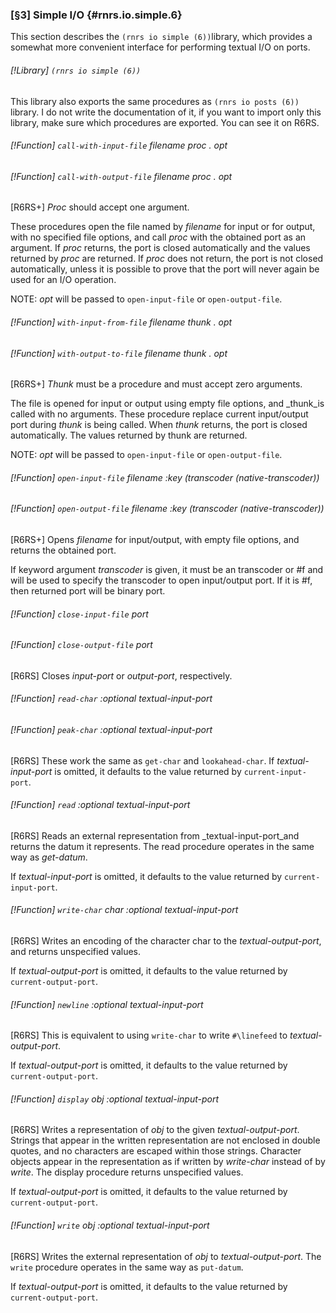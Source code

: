 ### [§3] Simple I/O {#rnrs.io.simple.6}

This section describes the `(rnrs io simple (6))`library, which provides
a somewhat more convenient interface for performing textual I/O on ports.

###### [!Library] `(rnrs io simple (6))` 

This library also exports the same procedures as
`(rnrs io posts (6))` library. I do not write the documentation of it, if
you want to import only this library, make sure which procedures are exported.
You can see it on R6RS.


###### [!Function] `call-with-input-file`  _filename_ _proc_ _._ _opt_
###### [!Function] `call-with-output-file`  _filename_ _proc_ _._ _opt_

[R6RS+] _Proc_ should accept one argument.

These procedures open the file named by _filename_ for input or for output, 
with no specified file options, and call _proc_ with the obtained port as
an argument. If _proc_ returns, the port is closed automatically and the
values returned by _proc_ are returned. If _proc_ does not return, the
port is not closed automatically, unless it is possible to prove that the port
will never again be used for an I/O operation.

NOTE: _opt_ will be passed to `open-input-file` or
`open-output-file`.


###### [!Function] `with-input-from-file`  _filename_ _thunk_ _._ _opt_
###### [!Function] `with-output-to-file`  _filename_ _thunk_ _._ _opt_

[R6RS+] _Thunk_ must be a procedure and must accept zero arguments.

The file is opened for input or output using empty file options, and _thunk_is called with no arguments. These procedure replace current input/output port
during _thunk_ is being called. When _thunk_ returns, the port is closed
automatically. The values returned by thunk are returned.

NOTE: _opt_ will be passed to `open-input-file` or
`open-output-file`.


###### [!Function] `open-input-file`  _filename_ _:key_ _(transcoder_ _(native-transcoder))_
###### [!Function] `open-output-file`  _filename_ _:key_ _(transcoder_ _(native-transcoder))_

[R6RS+] Opens _filename_ for input/output, with empty file options,
and returns the obtained port.

If keyword argument _transcoder_ is given, it must be an transcoder or
#f and will be used to specify the transcoder to open input/output port. If it
is #f, then returned port will be binary port.


###### [!Function] `close-input-file`  _port_
###### [!Function] `close-output-file`  _port_

[R6RS] Closes _input-port_ or _output-port_, respectively.


###### [!Function] `read-char`  _:optional_ _textual-input-port_
###### [!Function] `peak-char`  _:optional_ _textual-input-port_

[R6RS] These work the same as `get-char` and `lookahead-char`.
If _textual-input-port_ is omitted, it defaults to the value returned by
`current-input-port`. 


###### [!Function] `read`  _:optional_ _textual-input-port_

[R6RS] Reads an external representation from _textual-input-port_and returns the datum it represents. The read procedure operates in the same
way as _get-datum_.

If _textual-input-port_ is omitted, it defaults to the value returned by
`current-input-port`. 


###### [!Function] `write-char`  _char_ _:optional_ _textual-input-port_

[R6RS] Writes an encoding of the character char to the
_textual-output-port_, and returns unspecified values.

If _textual-output-port_ is omitted, it defaults to the value returned by
`current-output-port`.


###### [!Function] `newline`  _:optional_ _textual-input-port_

[R6RS] This is equivalent to using `write-char` to write
`#\linefeed` to _textual-output-port_.

If _textual-output-port_ is omitted, it defaults to the value returned by
`current-output-port`.


###### [!Function] `display`  _obj_ _:optional_ _textual-input-port_

[R6RS] Writes a representation of _obj_ to the given 
_textual-output-port_. Strings that appear in the written representation
are not enclosed in double quotes, and no characters are escaped within those
strings. Character objects appear in the representation as if written by
_write-char_ instead of by _write_. The display procedure returns
unspecified values.

If _textual-output-port_ is omitted, it defaults to the value returned by
`current-output-port`.


###### [!Function] `write`  _obj_ _:optional_ _textual-input-port_

[R6RS] Writes the external representation of _obj_ to
_textual-output-port_. The `write` procedure operates in the same way
as `put-datum`.

If _textual-output-port_ is omitted, it defaults to the value returned by
`current-output-port`.


